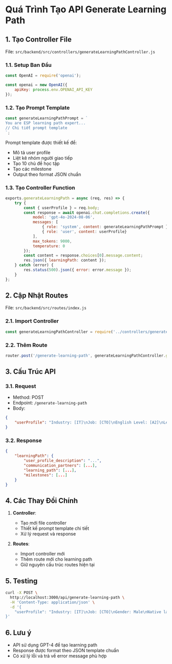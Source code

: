 # Quá Trình Tạo API Generate Learning Path

## 1. Tạo Controller File
File: `src/backend/src/controllers/generateLearningPathController.js`

### 1.1. Setup Ban Đầu
```javascript
const OpenAI = require('openai');

const openai = new OpenAI({
    apiKey: process.env.OPENAI_API_KEY
});
```

### 1.2. Tạo Prompt Template
```javascript
const generateLearningPathPrompt = `
You are ESP learning path expert...
// Chi tiết prompt template
`;
```

Prompt template được thiết kế để:
- Mô tả user profile
- Liệt kê nhóm người giao tiếp
- Tạo 10 chủ đề học tập
- Tạo các milestone
- Output theo format JSON chuẩn

### 1.3. Tạo Controller Function
```javascript
exports.generateLearningPath = async (req, res) => {
    try {
        const { userProfile } = req.body;
        const response = await openai.chat.completions.create({
            model: 'gpt-4o-2024-08-06',
            messages: [
                { role: 'system', content: generateLearningPathPrompt },
                { role: 'user', content: userProfile}
            ],
            max_tokens: 9000,
            temperature: 0
        });
        const content = response.choices[0].message.content;
        res.json({ learningPath: content });
    } catch (error) {
        res.status(500).json({ error: error.message });
    }
};
```

## 2. Cập Nhật Routes
File: `src/backend/src/routes/index.js`

### 2.1. Import Controller
```javascript
const generateLearningPathController = require('../controllers/generateLearningPathController');
```

### 2.2. Thêm Route
```javascript
router.post('/generate-learning-path', generateLearningPathController.generateLearningPath);
```

## 3. Cấu Trúc API

### 3.1. Request
- Method: POST
- Endpoint: `/generate-learning-path`
- Body:
```json
{
    "userProfile": "Industry: [IT]\nJob: [CTO]\nEnglish Level: [A2]\nLearning goals: [workplace communication] [job interviews] [salary review]"
}
```

### 3.2. Response
```json
{
    "learningPath": {
        "user_profile_description": "...",
        "communication_partners": [...],
        "learning_path": [...],
        "milestones": [...]
    }
}
```

## 4. Các Thay Đổi Chính

1. **Controller**:
   - Tạo mới file controller
   - Thiết kế prompt template chi tiết
   - Xử lý request và response

2. **Routes**:
   - Import controller mới
   - Thêm route mới cho learning path
   - Giữ nguyên cấu trúc routes hiện tại

## 5. Testing
```bash
curl -X POST \
  http://localhost:3000/api/generate-learning-path \
  -H 'Content-Type: application/json' \
  -d '{
    "userProfile": "Industry: [IT]\nJob: [CTO]\nGender: Male\nNative language: Vietnamese\nEnglish Level: [A2]\nLearning goals: [workplace communication] [job interviews] [salary review]"
}'
```

## 6. Lưu ý
- API sử dụng GPT-4 để tạo learning path
- Response được format theo JSON template chuẩn
- Có xử lý lỗi và trả về error message phù hợp